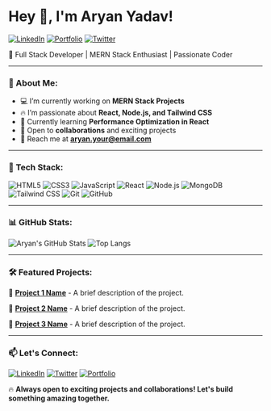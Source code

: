 # Hey 👋, I'm Aryan Yadav!

[![LinkedIn](https://img.shields.io/badge/LinkedIn-Connect-blue?style=flat-square&logo=linkedin)](https://www.linkedin.com/in/your-profile)
[![Portfolio](https://img.shields.io/badge/Portfolio-Visit-green?style=flat-square&logo=react)](https://your-portfolio.com)
[![Twitter](https://img.shields.io/badge/Twitter-Follow-blue?style=flat-square&logo=twitter)](https://twitter.com/your-handle)

🚀 Full Stack Developer | MERN Stack Enthusiast | Passionate Coder

---

### 🧐 About Me:

- 💻 I’m currently working on **MERN Stack Projects**
- 🔥 I’m passionate about **React, Node.js, and Tailwind CSS**
- 🎯 Currently learning **Performance Optimization in React**
- 🤝 Open to **collaborations** and exciting projects
- 📩 Reach me at **aryan.your@email.com**

---

### 🚀 Tech Stack:

![HTML5](https://img.shields.io/badge/HTML5-%23E34F26.svg?style=flat&logo=html5&logoColor=white)
![CSS3](https://img.shields.io/badge/CSS3-%231572B6.svg?style=flat&logo=css3&logoColor=white)
![JavaScript](https://img.shields.io/badge/JavaScript-%23F7DF1E.svg?style=flat&logo=javascript&logoColor=black)
![React](https://img.shields.io/badge/React-%2361DAFB.svg?style=flat&logo=react&logoColor=black)
![Node.js](https://img.shields.io/badge/Node.js-%23339933.svg?style=flat&logo=node.js&logoColor=white)
![MongoDB](https://img.shields.io/badge/MongoDB-%2347A248.svg?style=flat&logo=mongodb&logoColor=white)
![Tailwind CSS](https://img.shields.io/badge/TailwindCSS-%2306B6D4.svg?style=flat&logo=tailwind-css&logoColor=white)
![Git](https://img.shields.io/badge/Git-%23F05032.svg?style=flat&logo=git&logoColor=white)
![GitHub](https://img.shields.io/badge/GitHub-%23181717.svg?style=flat&logo=github&logoColor=white)

---

### 📊 GitHub Stats:

![Aryan's GitHub Stats](https://github-readme-stats.vercel.app/api?username=merndeveloperaryan&show_icons=true&theme=tokyonight)
![Top Langs](https://github-readme-stats.vercel.app/api/top-langs/?username=merndeveloperaryan&layout=compact&theme=tokyonight)

---

### 🛠 Featured Projects:

🚀 [**Project 1 Name**](https://github.com/your-project-link) - A brief description of the project.

🚀 [**Project 2 Name**](https://github.com/your-project-link) - A brief description of the project.

🚀 [**Project 3 Name**](https://github.com/your-project-link) - A brief description of the project.

---

### 📫 Let's Connect:
[![LinkedIn](https://img.shields.io/badge/LinkedIn-Connect-blue?style=flat-square&logo=linkedin)](https://www.linkedin.com/in/your-profile)
[![Twitter](https://img.shields.io/badge/Twitter-Follow-blue?style=flat-square&logo=twitter)](https://twitter.com/your-handle)
[![Portfolio](https://img.shields.io/badge/Portfolio-Visit-green?style=flat-square&logo=react)](https://your-portfolio.com)

🔥 **Always open to exciting projects and collaborations! Let's build something amazing together.**
